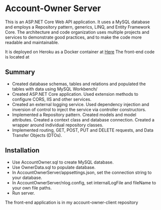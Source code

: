 # Account-Owner Server 
This is an ASP.NET Core Web API application. It uses a MySQL database and employs a Repository pattern, generics, LINQ, and Entity Framework Core. The architecture and code organization uses multiple projects and services to demonstrate good practices, and to make the code more readable and maintainable.

It is deployed on Heroku as a Docker container at [Here](https://damp-bastion-23446.herokuapp.com/) 
The front-end code is located at <YourFrontEndGithubRepository>

## Summary
* Created database schemas, tables and relations and populated the tables with data using MySQL Workbench/
* Created ASP.NET Core application. Used extension methods to configure CORS, IIS and other services.
* Created an external logging service. Used dependency injection and inversion of control to inject the service via controller constructors.
* Implemented a Repository pattern. Created models and model attributes. Created a context class and database connection. Created a wrapper around individual repository classes.
* Implemented routing, GET, POST, PUT and DELETE requests, and Data Transfer Objects (DTOs).
## Installation
* Use AccountOwner.sql to create MySQL database.
* Use OwnerData.sql to populate database.
* In AccountOwnerServer/appsettings.json, set the connection string to your database. 
* In AccountOwnerServer/nlog.config, set internalLogFile and fileName to your own file paths.
* Run server.

The front-end application is in my account-owner-client repository
